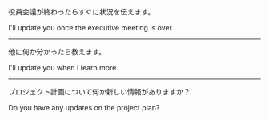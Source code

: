 役員会議が終わったらすぐに状況を伝えます。

I'll update you once the executive meeting is over.

---

他に何か分かったら教えます。

I'll update you when I learn more.

---

プロジェクト計画について何か新しい情報がありますか？

Do you have any updates on the project plan?
